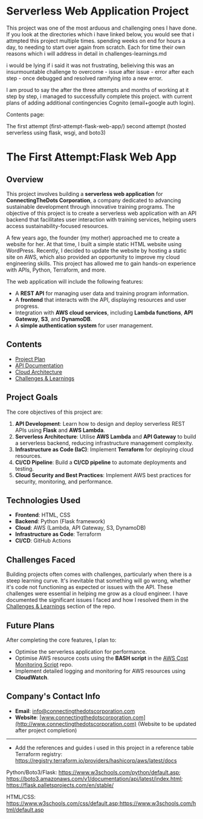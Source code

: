 # Serverless Web Application Project

This project was one of the most arduous and challenging ones I have done. If you look at the directories which i have linked below, you would see that i attmpted this project multiple times. spending weeks on end for hours a day, to needing to start over again from scratch. Each for time their own reasons which i will address in detail in challenges-learnings.md

i would be lying if i said it was not frustrating, belieiving this was an insurmountable challenge to overcome - issue after issue - error after each step - once debugged and resolved ramifying into a new error.

I am proud to say the after the three attempts and months of working at it step by step, i managed to successfully complete this project. with current plans of adding additional contingencies Cognito (email+google auth login).

Contents page: 

The first attempt (first-attempt-flask-web-app/) 
second attempt (hosted serverless using flask, wsgi, and boto3)



# The First Attempt:Flask Web App
## Overview

This project involves building a **serverless web application** for **ConnectingTheDots Corporation**, a company dedicated to advancing sustainable development through innovative training programs. The objective of this project is to create a serverless web application with an API backend that facilitates user interaction with training services, helping users access sustainability-focused resources.

A few years ago, the founder (my mother) approached me to create a website for her. At that time, I built a simple static HTML website using WordPress. Recently, I decided to update the website by hosting a static site on AWS, which also provided an opportunity to improve my cloud engineering skills. This project has allowed me to gain hands-on experience with APIs, Python, Terraform, and more.

The web application will include the following features:
- A **REST API** for managing user data and training program information.
- A **frontend** that interacts with the API, displaying resources and user progress.
- Integration with **AWS cloud services**, including **Lambda functions**, **API Gateway**, **S3**, and **DynamoDB**.
- A **simple authentication system** for user management.

## Contents

- [Project Plan](project-plan.md)
- [API Documentation](api-documentation.md)
- [Cloud Architecture](cloud-architecture.md)
- [Challenges & Learnings](challenges-and-learnings.md)

## Project Goals

The core objectives of this project are:
1. **API Development**: Learn how to design and deploy serverless REST APIs using **Flask** and **AWS Lambda**.
2. **Serverless Architecture**: Utilise **AWS Lambda** and **API Gateway** to build a serverless backend, reducing infrastructure management complexity.
3. **Infrastructure as Code (IaC)**: Implement **Terraform** for deploying cloud resources.
4. **CI/CD Pipeline**: Build a **CI/CD pipeline** to automate deployments and testing.
5. **Cloud Security and Best Practices**: Implement AWS best practices for security, monitoring, and performance.

## Technologies Used

- **Frontend**: HTML, CSS
- **Backend**: Python (Flask framework)
- **Cloud**: AWS (Lambda, API Gateway, S3, DynamoDB)
- **Infrastructure as Code**: Terraform
- **CI/CD**: GitHub Actions

## Challenges Faced

Building projects often comes with challenges, particularly when there is a steep learning curve. It's inevitable that something will go wrong, whether it's code not functioning as expected or issues with the API. These challenges were essential in helping me grow as a cloud engineer. I have documented the significant issues I faced and how I resolved them in the [Challenges & Learnings](challenges-and-learnings.md) section of the repo.

## Future Plans

After completing the core features, I plan to:
- Optimise the serverless application for performance.
- Optimise AWS resource costs using the **BASH script** in the [AWS Cost Monitoring Script](https://github.com/JThomas404/AWS-Cost-Monitoring-Script) repo.
- Implement detailed logging and monitoring for AWS resources using **CloudWatch**.

## Company's Contact Info

- **Email**: info@connectingthedotscorporation.com
- **Website**: [www.connectingthedotscorporation.com](http://www.connectingthedotscorporation.com) (Website to be updated after project completion)

---


* Add the references and guides i used in this project in a reference table
Terraform registry: https://registry.terraform.io/providers/hashicorp/aws/latest/docs

Python/Boto3/Flask: https://www.w3schools.com/python/default.asp; https://boto3.amazonaws.com/v1/documentation/api/latest/index.html; https://flask.palletsprojects.com/en/stable/

HTML/CSS: https://www.w3schools.com/css/default.asp;https://www.w3schools.com/html/default.asp

